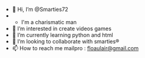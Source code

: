 - 👋 Hi, I’m @Smarties72
- - I'm a charismatic man
- 👀 I’m interested in create videos games
- 🌱 I’m currently learning python and html
- 💞️ I’m looking to collaborate with smarties®
- 📫 How to reach me mailpro : floaulair@gmail.com

<!---
Smarties72/Smarties72 is a ✨ special ✨ repository because its `README.md` (this file) appears on your GitHub profile.
You can click the Preview link to take a look at your changes.
--->
